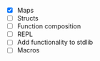 - [x] Maps
- [ ] Structs
- [ ] Function composition
- [ ] REPL
- [ ] Add functionality to stdlib
- [ ] Macros